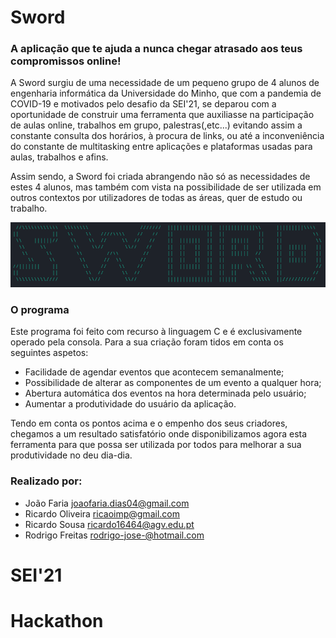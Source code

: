 **Sword**
=========

### <p>A aplicação que te ajuda a nunca chegar atrasado aos teus compromissos online!</p>

A Sword surgiu de uma necessidade de um pequeno grupo de 4 alunos de engenharia informática da Universidade do Minho, que com a pandemia de COVID-19 e motivados pelo desafio da SEI'21, se deparou com a oportunidade de construir uma ferramenta que auxiliasse na participação de aulas online, trabalhos em grupo, palestras(,etc...) evitando assim a constante consulta dos horários, à procura de links, ou até a inconveniência do constante de multitasking entre aplicações e plataformas usadas para aulas, trabalhos e afins.

Assim sendo, a Sword foi criada abrangendo não só as necessidades de estes 4 alunos, mas também com vista na possibilidade de ser utilizada em outros contextos por utilizadores de todas as áreas, quer de estudo ou trabalho.

![Screenshot](logo.png)

### O programa

Este programa foi feito com recurso à linguagem C e é exclusivamente operado pela consola. Para a sua criação foram tidos em conta os seguintes aspetos:
* Facilidade de agendar eventos que acontecem semanalmente;
* Possibilidade de alterar as componentes de um evento a qualquer hora;
* Abertura automática dos eventos na hora determinada pelo usuário;
* Aumentar a produtividade do usuário da aplicação.

Tendo em conta os pontos acima e o empenho dos seus criadores, chegamos a um resultado satisfatório onde disponibilizamos agora esta ferramenta para que possa ser utilizada por todos para melhorar a sua produtividade no deu dia-dia.

### Realizado por:  
- João Faria        <joaofaria.dias04@gmail.com>
- Ricardo Oliveira  <ricaoimp@gmail.com>
- Ricardo Sousa     <ricardo16464@agv.edu.pt>
- Rodrigo Freitas   <rodrigo-jose-@hotmail.com>

# SEI'21
# Hackathon


